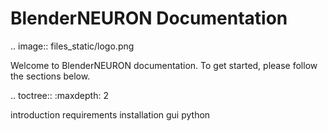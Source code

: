 BlenderNEURON Documentation
=========================================

.. image:: files_static/logo.png

Welcome to BlenderNEURON documentation. To get started, please follow the sections below.

.. toctree::
   :maxdepth: 2

   introduction
   requirements
   installation
   gui
   python

